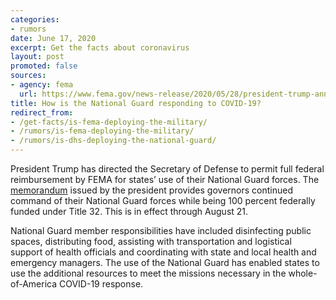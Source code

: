 ```yaml
---
categories:
- rumors
date: June 17, 2020
excerpt: Get the facts about coronavirus
layout: post
promoted: false
sources:
- agency: fema
  url: https://www.fema.gov/news-release/2020/05/28/president-trump-announces-extension-title-32-orders
title: How is the National Guard responding to COVID-19?
redirect_from:
- /get-facts/is-fema-deploying-the-military/
- /rumors/is-fema-deploying-the-military/
- /rumors/is-dhs-deploying-the-national-guard/
---
```


President Trump has directed the Secretary of Defense to permit full federal reimbursement by FEMA for states’ use of their National Guard forces. The [memorandum](https://www.whitehouse.gov/presidential-actions/memorandum-governors-use-national-guard-respond-covid-19-facilitate-economic-recovery/) issued by the president provides governors continued command of their National Guard forces while being 100 percent federally funded under Title 32. This is in effect through August 21.

National Guard member responsibilities have included disinfecting public spaces, distributing food, assisting with transportation and logistical support of health officials and coordinating with state and local health and emergency managers. The use of the National Guard has enabled states to use the additional resources to meet the missions necessary in the whole-of-America COVID-19 response.

